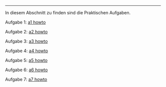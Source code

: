 ****

In diesem Abschnitt zu finden sind die Praktischen Aufgaben.


Aufgabe 1: [a1 howto](a1%20howto.md)

Aufgabe 2: [a2 howto](a2%20howto.md)

Aufgabe 3: [a3 howto](a3%20howto.md)

Aufgabe 4: [a4 howto](a4%20howto.md)

Aufgabe 5: [a5 howto](a5%20howto.md)

Aufgabe 6: [a6 howto](a6%20howto.md)

Aufgabe 7: [a7 howto](a7%20howto.md)

